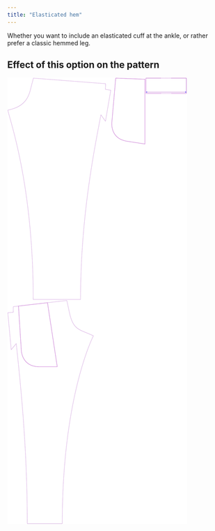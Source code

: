 ```yaml
---
title: "Elasticated hem"
---
```


Whether you want to include an elasticated cuff at the ankle, or rather prefer a classic hemmed leg.

## Effect of this option on the pattern

![This image shows the effect of this option by superimposing several variants that have a different value for this option](paco_elasticatedhem_sample.svg "Effect of this option on the pattern")
